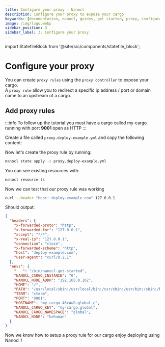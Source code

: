 ```yaml
---
title: Configure your proxy - Nanocl
description: Configure your proxy to expose your cargo
keywords: [documentation, nanocl, guides, get started, proxy, configuration]
image: /img/logo.webp
sidebar_position: 3
sidebar_label: 3. Configure your proxy
---
```


import StatefileBlock from '@site/src/components/statefile_block';

# Configure your proxy

You can create `proxy rules` using the `proxy controller` to expose your cargo. <br/>
A `proxy rule` allow you to redirect a specific ip address / port or domain name to an upstream of a cargo.


## Add proxy rules

:::info
To follow up the tutorial you must have a cargo called my-cargo running with port **9001** open as HTTP
:::

Create a file called `proxy.deploy-example.yml` and copy the following content:

<StatefileBlock example="get-started/proxy" />

Now let's create the proxy rule by running:

```sh
nanocl state apply -s proxy.deploy-example.yml
```

You can see existing resources with:

```sh
nanocl resource ls
```

Now we can test that our proxy rule was working

```sh
curl --header "Host: deploy-example.com" 127.0.0.1
```

Should output:

```json
{
  "headers": {
    "x-forwarded-proto": "http",
    "x-forwarded-for": "127.0.0.1",
    "accept": "*/*",
    "x-real-ip": "127.0.0.1",
    "connection": "close",
    "x-forwarded-scheme": "http",
    "host": "deploy-example.com",
    "user-agent": "curl/8.2.1"
  },
  "envs": {
    "   ": "/bin/nanocl-get-started",
    "NANOCL_CARGO_INSTANCE": "0",
    "NANOCL_NODE_ADDR": "192.168.8.102",
    "HOME": "/",
    "PATH": "/usr/local/sbin:/usr/local/bin:/usr/sbin:/usr/bin:/sbin:/bin",
    "TERM": "xterm",
    "PORT": "9001",
    "HOSTNAME": "my-cargo-46cAuD.global.c",
    "NANOCL_CARGO_KEY": "my-cargo.global",
    "NANOCL_CARGO_NAMESPACE": "global",
    "NANOCL_NODE": "behuman"
  }
}
```

Now we know how to setup a proxy rule for our cargo enjoy deploying using Nanocl !
